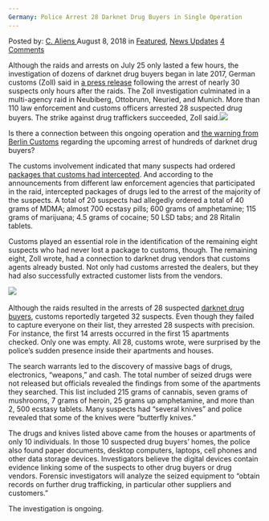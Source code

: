 ```yaml
---
Germany: Police Arrest 28 Darknet Drug Buyers in Single Operation
---
```

<article class="post-listing post-26511 post type-post status-publish format-standard has-post-thumbnail hentry 
 tag-2518 tag-arrest tag-buyers tag-darknet tag-germany tag-operation tag-police tag-single">
<div class="post-inner">
<span>Posted by: <a href="https://www.deepdotweb.com/author/caliens/" title="">C. Aliens </a></span>
<span>August 8, 2018</span>
<span>in <a href="https://www.deepdotweb.com/category/deepdot-news/" rel="category tag">Featured</a>, <a href="https://www.deepdotweb.com/category/news-updates/" rel="category tag">News Updates</a></span>
<span><a href="https://www.deepdotweb.com/2018/08/08/germany-police-arrest-28-darknet-drug-buyers-in-single-operation/#comments">4 Comments</a></span>


<p>Although the raids and arrests on July 25 only lasted a few hours, the investigation of dozens of darknet drug buyers began in late 2017, German customs (Zoll) said in <a href="https://www.presseportal.de/blaulicht/pm/116259/4017901">a press release</a> following the arrest of nearly 30 suspects only hours after the raids. The Zoll investigation culminated in a multi-agency raid in Neubiberg, Ottobrunn, Neuried, and Munich. More than 110 law enforcement and customs officers arrested 28 suspected drug buyers. The strike against drug traffickers succeeded, Zoll said.<img class="wp-image-26514 aligncenter" src="/imgs/2018/08/word-image-17.jpeg" srcset="/imgs/2018/08/word-image-17.jpeg 660w, /imgs/2018/08/word-image-17-300x154.jpeg 300w" sizes="(max-width: 660px) 100vw, 660px" /></p>
<p>Is there a connection between this ongoing operation and <a href="https://www.deepdotweb.com/2018/05/04/berlin-customs-allegedly-identified-nearly-1500-darknet-drug-buyers/">the warning from Berlin Customs</a> regarding the upcoming arrest of hundreds of darknet drug buyers?</p>
<p>The customs involvement indicated that many suspects had ordered <a href="https://www.deepdotweb.com/tag/Customs/">packages that customs had intercepted</a>. And according to the announcements from different law enforcement agencies that participated in the raid, intercepted packages of drugs led to the arrest of the majority of the suspects. A total of 20 suspects had allegedly ordered a total of 40 grams of MDMA; almost 700 ecstasy pills; 600 grams of amphetamine; 115 grams of marijuana; 4.5 grams of cocaine; 50 LSD tabs; and 28 Ritalin tablets.</p>
<p>Customs played an essential role in the identification of the remaining eight suspects who had never lost a package to customs, though. The remaining eight, Zoll wrote, had a connection to darknet drug vendors that customs agents already busted. Not only had customs arrested the dealers, but they had also successfully extracted customer lists from the vendors.</p>
<p><img class="wp-image-26515 aligncenter" src="/imgs/2018/08/word-image-18.jpeg" srcset="/imgs/2018/08/word-image-18.jpeg 660w, /imgs/2018/08/word-image-18-300x154.jpeg 300w" sizes="(max-width: 660px) 100vw, 660px" /></p>
<p>Although the raids resulted in the arrests of 28 suspected <a href="https://www.deepdotweb.com/tag/darknet">darknet drug buyers</a>, customs reportedly targeted 32 suspects. Even though they failed to capture everyone on their list, they arrested 28 suspects with precision. For instance, the first 14 arrests occurred in the first 15 apartments checked. Only one was empty. All 28, customs wrote, were surprised by the police’s sudden presence inside their apartments and houses.</p>
<p>The search warrants led to the discovery of massive bags of drugs, electronics, “weapons,” and cash. The total number of seized drugs were not released but officials revealed the findings from some of the apartments they searched. This list included 215 grams of cannabis, seven grams of mushrooms, 7 grams of heroin, 25 grams up amphetamine, and more than 2, 500 ecstasy tablets. Many suspects had “several knives&#8221; and police revealed that some of the knives were “butterfly knives.&#8221;</p>
<p>The drugs and knives listed above came from the houses or apartments of only 10 individuals. In those 10 suspected drug buyers&#8217; homes, the police also found paper documents, desktop computers, laptops, cell phones and other data storage devices. Investigators believe the digital devices contain evidence linking some of the suspects to other drug buyers or drug vendors. Forensic investigators will analyze the seized equipment to “obtain records on further drug trafficking, in particular other suppliers and customers.”</p>
<p>The investigation is ongoing.</p>
</div>
<span style="display:none"><a href="https://www.deepdotweb.com/tag/28/" rel="tag">28</a> <a href="https://www.deepdotweb.com/tag/arrest/" rel="tag">arrest</a> <a href="https://www.deepdotweb.com/tag/buyers/" rel="tag">buyers</a> <a href="https://www.deepdotweb.com/tag/darknet/" rel="tag">darknet</a>  <a href="https://www.deepdotweb.com/tag/germany/" rel="tag">germany</a> <a href="https://www.deepdotweb.com/tag/operation/" rel="tag">operation</a> <a href="https://www.deepdotweb.com/tag/police/" rel="tag">police</a> <a href="https://www.deepdotweb.com/tag/single/" rel="tag">single</a></span> <span style="display:none" class="updated">2018-08-08<a href="https://www.deepdotweb.com/author/caliens/" title="Posts by C. Aliens" rel="author">C. Aliens</a></strong></div>
</div>
</article>

